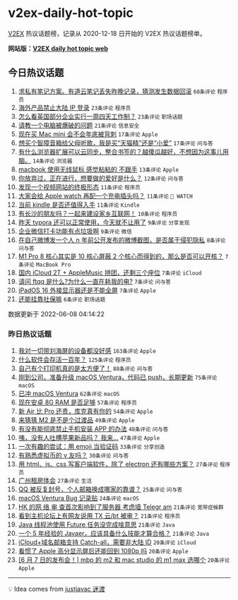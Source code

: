# v2ex-daily-hot-topic

[V2EX](https://www.v2ex.com/) 热议话题榜，记录从 2020-12-18 日开始的 V2EX 热议话题榜单。

**网站版：[V2EX daily hot topic web](https://boojack.github.io/v2ex-daily-hot-topic-web/)**

## 今日热议话题

<!-- TODAY BEGIN -->

1. [求私有笔记方案。有道云笔记丢失昨晚记录，猜测发生数据回滚](https://www.v2ex.com/t/858053) `60条评论` `程序员`
1. [海外产品禁止大陆 IP 登录](https://www.v2ex.com/t/858113) `23条评论` `程序员`
1. [怎么看英国部分企业实行一周四天工作制？](https://www.v2ex.com/t/858105) `23条评论` `职场话题`
1. [请教一个电脑被爆破的问题](https://www.v2ex.com/t/858093) `21条评论` `信息安全`
1. [现在买 Mac mini 会不会年底被背刺](https://www.v2ex.com/t/858089) `17条评论` `Apple`
1. [想买个智障音箱给父母听歌，我是买“天猫精”还是“小爱”](https://www.v2ex.com/t/858050) `17条评论` `问与答`
1. [有什么浏览器扩展可以云同步，整合书签的？越傻瓜越好，不想因为这事儿用脑。](https://www.v2ex.com/t/858068) `14条评论` `浏览器`
1. [macbook 使用无线鼠标 感觉粘粘的 不跟手](https://www.v2ex.com/t/858058) `13条评论` `Apple`
1. [你放弃过，正在进行，想要做的爱好是什么？](https://www.v2ex.com/t/858122) `12条评论` `问与答`
1. [发现一个视频网站的终极形态](https://www.v2ex.com/t/858134) `11条评论` `程序员`
1. [大家会给 Apple watch 再配一个充电插头吗？](https://www.v2ex.com/t/858110) `11条评论` ` WATCH`
1. [当前 kindle 是否还值得入手](https://www.v2ex.com/t/858102) `11条评论` `Kindle`
1. [有长沙的朋友吗？一起来建设家乡互联网！](https://www.v2ex.com/t/858071) `10条评论` `程序员`
1. [昨天 typora 还可以正常使用，今天就不让用了](https://www.v2ex.com/t/858094) `9条评论` `分享发现`
1. [企业微信打卡功能有点垃圾啊](https://www.v2ex.com/t/858064) `9条评论` `微信`
1. [在自己微博发一个人 n 年前公开发布的微博截图，是否属于侵犯隐私](https://www.v2ex.com/t/858127) `8条评论` `问与答`
1. [M1 Pro 8 核心其实是 10 核心屏蔽 2 个核心而得到的，那么是否可以开核？](https://www.v2ex.com/t/858097) `7条评论` `MacBook Pro`
1. [国内 iCloud 2T + AppleMusic 拼团，还剩三个座位](https://www.v2ex.com/t/858090) `7条评论` `iCloud`
1. [请问 ftqq 是什么?为什么一直在耗我的电?](https://www.v2ex.com/t/858084) `7条评论` `问与答`
1. [iPadOS 16 外接显示器还是不能全屏](https://www.v2ex.com/t/858057) `7条评论` `Apple`
1. [还能挂靠社保嘛](https://www.v2ex.com/t/858060) `6条评论` `职场话题`

数据更新于 2022-06-08 04:14:22

<!-- TODAY END -->

### 昨日热议话题

<!-- YESTERDAY BEGIN -->

1. [我对一切带刘海屏的设备都没好感](https://www.v2ex.com/t/857771) `163条评论` `Apple`
1. [什么软件会存活一百年？](https://www.v2ex.com/t/857943) `125条评论` `程序员`
1. [自己有个打印机真的是太方便了！](https://www.v2ex.com/t/857872) `88条评论` `问与答`
1. [刚到公司，准备升级 macOS Ventura，代码已 push，长期更新](https://www.v2ex.com/t/857754) `75条评论` `macOS`
1. [已冲 macOS Ventura](https://www.v2ex.com/t/857764) `62条评论` `macOS`
1. [现在安卓 8G RAM 是否足够](https://www.v2ex.com/t/857881) `57条评论` `程序员`
1. [新 Air 比 Pro 还贵，库克真有你的](https://www.v2ex.com/t/857783) `54条评论` `Apple`
1. [来猜猜 M2 是不是个过渡品](https://www.v2ex.com/t/857776) `49条评论` `Apple`
1. [有没有能彻底禁止手机安装 APP 的办法](https://www.v2ex.com/t/857860) `48条评论` `问与答`
1. [咦，没有人吐槽苹果新品吗？ 我来...](https://www.v2ex.com/t/857832) `47条评论` `Apple`
1. [一次有趣的尝试：用 emoji 当验证码](https://www.v2ex.com/t/857940) `33条评论` `分享创造`
1. [有熟悉虚拟币的 v 友吗？](https://www.v2ex.com/t/857974) `30条评论` `问与答`
1. [用 html、js、css 写客户端软件，除了 electron 还有哪些方案？](https://www.v2ex.com/t/857907) `27条评论` `程序员`
1. [广州租房体会](https://www.v2ex.com/t/857904) `27条评论` `生活`
1. [QQ 被反复封号，个人邮箱换成哪家的靠谱？](https://www.v2ex.com/t/857877) `25条评论` `问与答`
1. [macOS Ventura Bug 记录贴](https://www.v2ex.com/t/857962) `24条评论` `macOS`
1. [HK 的网 络 审 查首次影响到了服务器 考虑墙 Telegr am](https://www.v2ex.com/t/858020) `21条评论` `宽带症候群`
1. [看到主机论坛上有网友说用 TX 云/bt 被审？](https://www.v2ex.com/t/857976) `21条评论` `程序员`
1. [Java 线程池使用 Future,任务没完成啥意思](https://www.v2ex.com/t/857959) `21条评论` `Java`
1. [一个 5 年经验的 Javaer，应该具备什么技能才算合格？](https://www.v2ex.com/t/857954) `21条评论` `Java`
1. [iCloud+域名邮箱支持 Catch-all，需要非大陆 ID](https://www.v2ex.com/t/857967) `20条评论` `iCloud`
1. [看惯了 Apple 高分显示屏后还能回到 1080p 吗](https://www.v2ex.com/t/857853) `20条评论` `Apple`
1. [[6 月 7 日的发布会！] mbp 的 m2 和 mac studio 的 m1 max 选哪个](https://www.v2ex.com/t/857794) `20条评论` `Apple`

<!-- YESTERDAY END -->

---

💡 Idea comes from [justjavac 迷渡](https://github.com/justjavac/)
